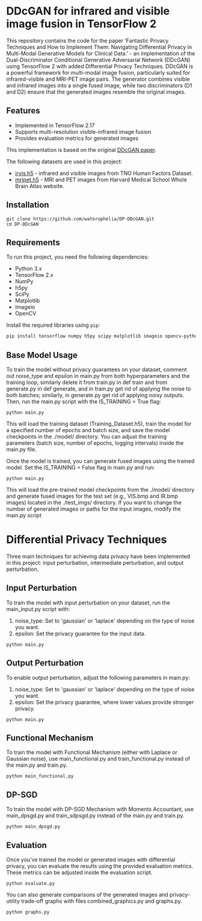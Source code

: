 # DDcGAN for infrared and visible image fusion in TensorFlow 2
This repository contains the code for the paper ‘Fantastic Privacy Techniques and How to Implement Them: Navigating Differential Privacy in Multi-Modal Generative Models for Clinical Data.’ - an implementation of the Dual-Discriminator Conditional Generative Adversarial Network (DDcGAN) using TensorFlow 2 with added Differential Privacy Techniques. DDcGAN is a powerful framework for multi-modal image fusion, particularly suited for infrared-visible and MRI-PET image pairs. The generator combines visible and infrared images into a single fused image, while two discriminators (D1 and D2) ensure that the generated images resemble the original images.

## Features
- Implemented in TensorFlow 2.17
- Supports multi-resolution visible-infrared image fusion
- Provides evaluation metrics for generated images

This implementation is based on the original [DDcGAN paper](https://ieeexplore.ieee.org/abstract/document/9031751).

The following datasets are used in this project:
- [irvis.h5](https://drive.google.com/file/d/1o-dhSphyyiqSHu9veiKWvxViZ_FSeZWJ/view?usp=share_link) - infrared and visible images from TNO Human Factors Dataset.
- [mripet.h5](https://drive.google.com/file/d/1V2N9ujvqJkIUpzhOe3_TZqdQpICVi-m8/view?usp=sharing) - MRI and PET images from Harvard Medical School Whole Brain Atlas website.

## Installation

```
git clone https://github.com/waterophelia/DP-DDcGAN.git
cd DP-DDcGAN
```
## Requirements

To run this project, you need the following dependencies:

- Python 3.x
- TensorFlow 2.x
- NumPy
- h5py
- SciPy
- Matplotlib
- Imageio
- OpenCV

Install the required libraries using `pip`:

```bash
pip install tensorflow numpy h5py scipy matplotlib imageio opencv-python
```

## Base Model Usage
To train the model without privacy guarantees on your dataset, comment out noise_type and epsilon in main.py from both hyperparameters and the training loop, similarly delete it from train.py in def train and from generate.py in def generate, and in train.py get rid of applying the noise to both batches; similarly, in generate.py get rid of applying noisy outputs.
Then, run the main.py script with the IS_TRAINING = True flag:
```
python main.py
```
This will load the training dataset (Training_Dataset.h5), train the model for a specified number of epochs and batch size, and save the model checkpoints in the ./model/ directory.
You can adjust the training parameters (batch size, number of epochs, logging intervals) inside the main.py file.

Once the model is trained, you can generate fused images using the trained model. Set the IS_TRAINING = False flag in main.py and run:
```
python main.py
```
This will load the pre-trained model checkpoints from the ./model/ directory and generate fused images for the test set (e.g., VIS.bmp and IR.bmp images) located in the ./test_imgs/ directory.
If you want to change the number of generated images or paths for the input images, modify the main.py script

# Differential Privacy Techniques
Three main techniques for achieving data privacy have been implemented in this project: input perturbation, intermediate perturbation, and output perturbation.

## Input Perturbation
To train the model with input perturbation on your dataset, run the main_input.py script with:
1. noise_type: Set to 'gaussian' or 'laplace' depending on the type of noise you want.
2. epsilon: Set the privacy guarantee for the input data.
```
python main.py
```

## Output Perturbation
To enable output perturbation, adjust the following parameters in main.py:
1. noise_type: Set to 'gaussian' or 'laplace' depending on the type of noise you want.
2. epsilon: Set the privacy guarantee, where lower values provide stronger privacy.
```
python main.py
```
## Functional Mechanism
To train the model with Functional Mechanism (either with Laplace or Gaussian noise), use main_functional.py and train_functional.py instead of the main.py and train.py.
```
python main_functional.py
```

## DP-SGD
To train the model with DP-SGD Mechanism with Moments Accountant, use main_dpsgd.py and train_sdpsgd.py instead of the main.py and train.py.
```
python main_dpsgd.py
```
## Evaluation
Once you’ve trained the model or generated images with differential privacy, you can evaluate the results using the provided evaluation metrics. These metrics can be adjusted inside the evaluation script.
```
python evaluate.py
```

You can also generate comparisons of the generated images and privacy-utility trade-off graphs with files combined_graphics.py and graphs.py.
```
python graphs.py
```

